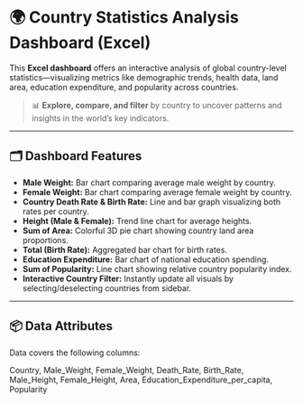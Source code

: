# 🌍 Country Statistics Analysis Dashboard (Excel)

This **Excel dashboard** offers an interactive analysis of global country-level statistics—visualizing metrics like demographic trends, health data, land area, education expenditure, and popularity across countries.

> 📊 **Explore, compare, and filter** by country to uncover patterns and insights in the world’s key indicators.

---

## 🗂️ Dashboard Features

- **Male Weight:** Bar chart comparing average male weight by country.
- **Female Weight:** Bar chart comparing average female weight by country.
- **Country Death Rate & Birth Rate:** Line and bar graph visualizing both rates per country.
- **Height (Male & Female):** Trend line chart for average heights.
- **Sum of Area:** Colorful 3D pie chart showing country land area proportions.
- **Total (Birth Rate):** Aggregated bar chart for birth rates.
- **Education Expenditure:** Bar chart of national education spending.
- **Sum of Popularity:** Line chart showing relative country popularity index.
- **Interactive Country Filter:** Instantly update all visuals by selecting/deselecting countries from sidebar.

---

## 📦 Data Attributes

Data covers the following columns:

Country,
Male_Weight,
Female_Weight,
Death_Rate,
Birth_Rate,
Male_Height,
Female_Height,
Area,
Education_Expenditure_per_capita,
Popularity

